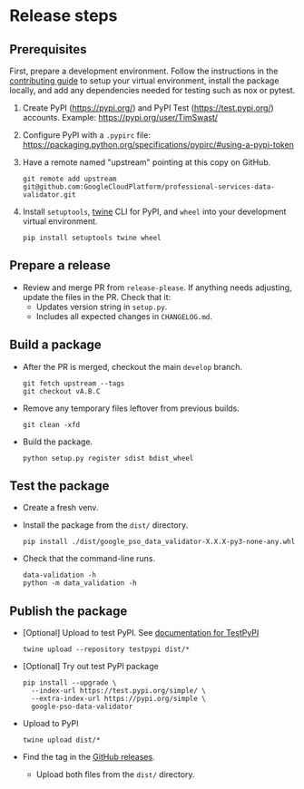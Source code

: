 # Release steps

## Prerequisites

First, prepare a development environment. Follow the instructions in the
[contributing guide](CONTRIBUTING.md) to setup your virtual environment,
install the package locally, and add any dependencies needed for testing such
as nox or pytest.

1. Create PyPI (https://pypi.org/) and PyPI Test (https://test.pypi.org/) accounts. Example: https://pypi.org/user/TimSwast/

2. Configure PyPI with a `.pypirc` file: https://packaging.python.org/specifications/pypirc/#using-a-pypi-token

3. Have a remote named "upstream" pointing at this copy on GitHub.

    ```
    git remote add upstream git@github.com:GoogleCloudPlatform/professional-services-data-validator.git
    ```

4. Install `setuptools`, [twine](https://twine.readthedocs.io/en/latest/) CLI
   for PyPI, and `wheel` into your development virtual environment.

    ```
    pip install setuptools twine wheel
    ```

## Prepare a release

- Review and merge PR from `release-please`. If anything needs adjusting,
  update the files in the PR. Check that it:
    - Updates version string in `setup.py`.
    - Includes all expected changes in `CHANGELOG.md`.

## Build a package

- After the PR is merged, checkout the main `develop` branch.

  ```
  git fetch upstream --tags
  git checkout vA.B.C
  ```

- Remove any temporary files leftover from previous builds.

  ```
  git clean -xfd
  ```

- Build the package.

  ```
  python setup.py register sdist bdist_wheel
  ```

## Test the package

- Create a fresh venv.
- Install the package from the `dist/` directory.

  ```
  pip install ./dist/google_pso_data_validator-X.X.X-py3-none-any.whl
  ```

- Check that the command-line runs.

  ```
  data-validation -h
  python -m data_validation -h
  ```

## Publish the package

- [Optional] Upload to test PyPI. See [documentation for
  TestPyPI](https://packaging.python.org/guides/using-testpypi/)

    ```
    twine upload --repository testpypi dist/*
    ```

- [Optional] Try out test PyPI package

    ```
    pip install --upgrade \
      --index-url https://test.pypi.org/simple/ \
      --extra-index-url https://pypi.org/simple \
      google-pso-data-validator
    ```

- Upload to PyPI

    ```
    twine upload dist/*
    ```

- Find the tag in the [GitHub
  releases](https://github.com/GoogleCloudPlatform/professional-services-data-validator/releases).
  - Upload both files from the `dist/` directory.
